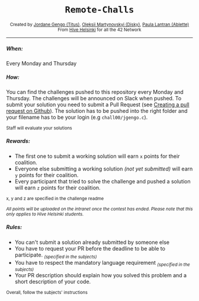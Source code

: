 <h1 align="center"><code>Remote-Challs</code></h1>

<div align="center">
  <sub>Created by <a href="https://github.com/jgengo">Jordane Gengo (Titus)</a>, <a href="">Oleksii Martynovskyi (Disky)</a>, <a href="">Paula Lantran (Ablette)</a></sub>
</div>
<div align="center">
  <sub>From <a href="https://hive.fi">Hive Helsinki</a> for all the 42 Network</sub>
</div>

---

##### When:

Every Monday and Thursday

##### How:
 
You can find the challenges pushed to this repository every Monday and Thursday. The challenges will be announced on Slack when pushed. To submit your solution you need to submit a Pull Request (see <a href="https://help.github.com/en/github/collaborating-with-issues-and-pull-requests/creating-a-pull-request">Creating a pull request on Github</a>). 
The solution has to be pushed into the right folder and your filename has to be your login (e.g `chall00/jgengo.c`).
 
 <sub>Staff will evaluate your solutions</sub>

##### Rewards:
 - The first one to submit a working solution will earn `x` points for their coalition.
 - Everyone else submitting a working solution *(not yet submitted)* will earn `y` points for their coalition.
 - Every participant that tried to solve the challenge and pushed a solution will earn `z` points for their coalition.
 
 <sub>x, y and z are specified in the challenge readme</sub>

 <sub>*All points will be uploaded on the intranet once the contest has ended. Please note that this only applies to Hive Helsinki students.*</sub>
 
##### Rules:
 - You can't submit a solution already submitted by someone else
 - You have to request your PR before the deadline to be able to participate. <sub>*(specified in the subjects)*</sub>
 - You have to respect the mandatory language requirement <sub>*(specified in the subjects)*</sub>
 - Your PR description should explain how you solved this problem and a short description of your code. 
 
<sub>Overall, follow the subjects' instructions</sub>
 
